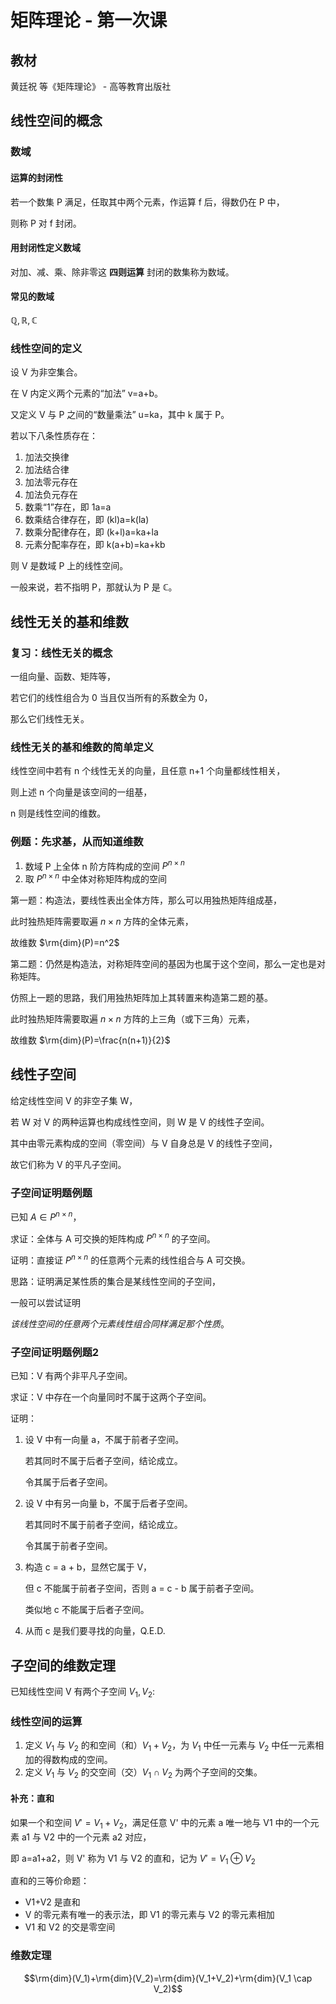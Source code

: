 # 矩阵理论 - 第一次课

## 教材

黄廷祝 等《矩阵理论》 - 高等教育出版社

## 线性空间的概念

### 数域

#### 运算的封闭性

若一个数集 P 满足，任取其中两个元素，作运算 f 后，得数仍在 P 中，

则称 P 对 f 封闭。

#### 用封闭性定义数域

对加、减、乘、除非零这 **四则运算** 封闭的数集称为数域。

#### 常见的数域

$\mathbb{Q, R, C}$

### 线性空间的定义

设 V 为非空集合。

在 V 内定义两个元素的“加法” v=a+b。

又定义 V 与 P 之间的“数量乘法” u=ka，其中 k 属于 P。

若以下八条性质存在：

1. 加法交换律
2. 加法结合律
3. 加法零元存在
4. 加法负元存在
5. 数乘“1”存在，即 1a=a
6. 数乘结合律存在，即 (kl)a=k(la)
7. 数乘分配律存在，即 (k+l)a=ka+la
8. 元素分配率存在，即 k(a+b)=ka+kb

则 V 是数域 P 上的线性空间。

一般来说，若不指明 P，那就认为 P 是 $\mathbb{C}$。

## 线性无关的基和维数

### 复习：线性无关的概念

一组向量、函数、矩阵等，

若它们的线性组合为 0 当且仅当所有的系数全为 0，

那么它们线性无关。

### 线性无关的基和维数的简单定义

线性空间中若有 n 个线性无关的向量，且任意 n+1 个向量都线性相关，

则上述 n 个向量是该空间的一组基，

n 则是线性空间的维数。

### 例题：先求基，从而知道维数

1. 数域 P 上全体 n 阶方阵构成的空间 $P^{n\times n}$
2. 取 $P^{n\times n}$ 中全体对称矩阵构成的空间

第一题：构造法，要线性表出全体方阵，那么可以用独热矩阵组成基，

此时独热矩阵需要取遍 $n \times n$ 方阵的全体元素，

故维数 $\rm{dim}(P)=n^2$

第二题：仍然是构造法，对称矩阵空间的基因为也属于这个空间，那么一定也是对称矩阵。

仿照上一题的思路，我们用独热矩阵加上其转置来构造第二题的基。

此时独热矩阵需要取遍 $n \times n$ 方阵的上三角（或下三角）元素，

故维数 $\rm{dim}(P)=\frac{n(n+1)}{2}$

## 线性子空间

给定线性空间 V 的非空子集 W，

若 W 对 V 的两种运算也构成线性空间，则 W 是 V 的线性子空间。

其中由零元素构成的空间（零空间）与 V 自身总是 V 的线性子空间，

故它们称为 V 的平凡子空间。

### 子空间证明题例题

已知 $A \in P^{n \times n}$，

求证：全体与 A 可交换的矩阵构成 $P^{n \times n}$ 的子空间。

证明：直接证 $P^{n \times n}$ 的任意两个元素的线性组合与 A 可交换。

思路：证明满足某性质的集合是某线性空间的子空间，

一般可以尝试证明

*该线性空间的任意两个元素线性组合同样满足那个性质*。

### 子空间证明题例题2

已知：V 有两个非平凡子空间。

求证：V 中存在一个向量同时不属于这两个子空间。

证明：

1. 设 V 中有一向量 a，不属于前者子空间。
   
   若其同时不属于后者子空间，结论成立。

   令其属于后者子空间。
2. 设 V 中有另一向量 b，不属于后者子空间。
   
   若其同时不属于前者子空间，结论成立。

   令其属于前者子空间。
3. 构造 c = a + b，显然它属于 V，
   
   但 c 不能属于前者子空间，否则 a = c - b 属于前者子空间。

   类似地 c 不能属于后者子空间。
4. 从而 c 是我们要寻找的向量，Q.E.D.

## 子空间的维数定理

已知线性空间 V 有两个子空间 $V_1, V_2$:

### 线性空间的运算

1. 定义 $V_1$ 与 $V_2$ 的和空间（和）$V_1+V_2$，为 $V_1$ 中任一元素与 $V_2$ 中任一元素相加的得数构成的空间。
2. 定义 $V_1$ 与 $V_2$ 的交空间（交）$V_1 \cap V_2$ 为两个子空间的交集。

#### 补充：直和

如果一个和空间 $V'=V_1+V_2$，满足任意 V' 中的元素 a 唯一地与 V1 中的一个元素 a1 与 V2 中的一个元素 a2 对应，

即 a=a1+a2，则 V' 称为 V1 与 V2 的直和，记为 $V'=V_1 \oplus V_2$

直和的三等价命题：

- V1+V2 是直和
- V 的零元素有唯一的表示法，即 V1 的零元素与 V2 的零元素相加
- V1 和 V2 的交是零空间

### 维数定理

$$\rm{dim}(V_1)+\rm{dim}(V_2)=\rm{dim}(V_1+V_2)+\rm{dim}(V_1 \cap V_2)$$
